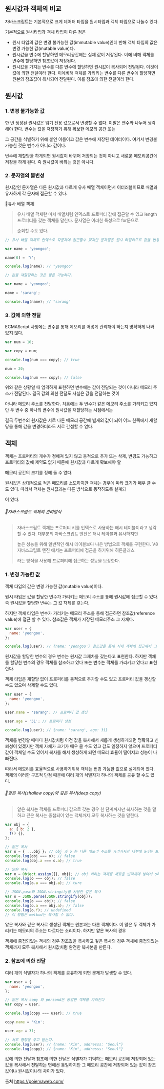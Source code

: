 ## 원시값과 객체의 비교

자바스크립트는 기본적으로 크게 데어터 타입을 원시타입과 객체 타입으로 나눌수 있다.

기본적으로 원시타입과 객체 타입이 다른 점은

- 원시 타입의 값은 변경 불가능한 값(immutable value)인데 반해 객체 타입의 값은 변경 가능한 값(mutable value)다.
- 원시값을 변수에 할당하면 메모리공간에는 실제 값이 저장된다. 이에 비해 객체를 변수에 할당하면 참조값이 저장된다.
- 원시값을 가지는 변수를 다른 변수에 할당하면 원시값이 복사되어 전달된다. 이것이 값에 의한 전달이라 한다. 이에비해 객체를 가리키는 변수를 다른 변수에 할당하면 원본의 참조값이 복사되어 전달된다. 이를 참조에 의한 전달이라 한다.

## 원시값

### 1. 변경 불가능한 값

한 번 생성된 원시값은 읽기 전용 값으로서 변경할 수 없다. 이말은 변수와 나누어 생각해야 한다. 변수는 값을 저장하기 위해 확보한 메모리 공간 또는

그 공간을 식별하기 위해 붙인 이름이고 값은 변수에 저장된 데이터이다. 여기서 변경불가능한 것은 변수가 아니라 값이다.

변수에 재할당을 하게되면 원시값이 바뀌어 저장되는 것이 아니고 새로운 메모리공간에 저장을 하게 된다. 즉 원시값이 바뀌는 것은 아니다.

### 2. 문자열의 불변성

원시값인 문자열은 다른 원시값과 다르게 유사 배열 객체이면서 이터러블이므로 배열과 유사하게 각 문자에 접근할 수 있다.

📌유사 배열 객체

> 유사 배열 객체란 마치 배열처럼 인덱스로 프로퍼티 값에 접근할 수 있고 length 프로퍼티를 갖는 객체를 말한다. 문자열은 이러한 특성으로 for문으로
>
> 순회할 수도 있다.

```javascript
// 유사 배열 객체로 인덱스로 각문자에 접근할수 있지만 문자열은 원시 타입이므로 값을 변경할수 없다.

var name = 'yeongoo';

name[0] = 'Y';

console.log(name); // "yeongoo"

// 값을 재할당하는 것은 물론 가능하다.

var name = 'yeongoo';

name = 'sarang';

console.log(name); // "sarang"
```

### 3. 값에 의한 전달

ECMAScript 사양에는 변수를 통해 메모리를 어떻게 관리해야 하는지 명확하게 나와 있지 않다.

```javascript
var num = 10;

var copy = num;

console.log(num === copy); // true

num = 20;

console.log(num === copy); // false
```

위와 같은 상황일 때 엄격하게 표현하면 변수에는 값이 전달되는 것이 아니라 메모리 주소가 전달된다. 결국 값의 의한 전달도 사실은 값을 전달하는 것이

아니라 메모리 주소를 전달한다. 처음에는 두 변수가 같은 메모리 주소를 가리키고 있지만 두 변수 중 하나의 변수에 원시값을 재할당하는 시점에서는

결국 두변수의 원시값은 서로 다른 메모리 공간에 별개의 값이 되어 어느 한쪽에서 재할당을 통해 값을 변경하더라도 서로 간섭할 수 없다.

## 객체

객체는 프로퍼티의 개수가 정해져 있지 않고 동적으로 추가 또는 삭제, 변경도 가능하고 프로퍼티의 값에 제약도 없기 때문에 원시값과 다르게 확보해야 할

메모리 공간의 크기를 정해 둘 수 없다.

원시값은 상대적으로 적은 메모리를 소모하지만 객체는 경우에 따라 크기가 매우 클 수도 있다. 따라서 객체는 원시값과는 다른 방식으로 동작하도록 설계되

어 있다.

###### 📌자바스크립트 객체의 관리방식

> 자바스크립트 객체는 프로퍼티 키를 인덱스로 사용하는 해시 테이블이라고 생각할 수 있다. 대부분의 자바스크립트 엔진은 해시 테이블과 유사하지만
>
> 높은 성능을 위해 일반적인 해시 테이블보다 나은 방법으로 객체를 구현한다. V8 자바스크립트 엔진 에서는 프로퍼티에 접근을 하기위해 히든클래스
>
> 라는 방식을 사용해 프로퍼티에 접근하는 성능을 보장한다.

### 1. 변경 가능한 값

객체 타입의 값은 변경 가능한 값(mutable value)이다.

원시 타입은 값을 할당한 변수가 가리키는 메모리 주소를 통해 원시값에 접근할 수 있다. 즉 원시값을 할당한 변수는 그 값 자체를 갖는다.

하지만 객체 타입은 변수가 가리키는 메모리 주소를 통해 접근하면 참조값(reference value)에 접근 할 수 있다. 참조값은 객체가 저장된 메모리주소 그 자체다.

```javascript
var user = {
  name: 'yeongoo',
};

console.log(user); // {name: 'yeongoo'} 참조값을 통해 식제 객체에 접근해서 그 객체를 반환한다.
```

원시값을 할당한 변수의 경우 변수는 원시값 그제차를 갖는다고 표현한다. 하지만 객체를 할당한 변수의 경우 객체를 참조하고 있다 또는 변수는 객체를 가리키고 있다고 표현한다.

객체 타입은 재할당 없이 프로퍼티를 동적으로 추가할 수도 있고 프로퍼티 값을 갱신할 수도 있으며 삭제할 수도 있다.

```javascript
var user = {
  name: 'yeongoo',
};

user.name = 'sarang'; // 프로퍼티 값 갱신

user.age = '31'; // 프로퍼티 생성

console.log(user); // {name: 'sarang', age: 31}
```

객체를 변경할 때마다 원시값처럼 이전 값을 복사해서 새롭게 생성하게되면 명확하고 신뢰성이 있겠지만 객체 자체가 크기가 매우 클 수도 있고 값도 일정하지 않으며 프로퍼티 값이 객체일 수도 있어서 복사를 해서 생성하게 되면 메모리 효율이 떨어지고 성능이 나빠진다.

따라서 메모리를 효율적으로 사용하기위해 객체는 변경 가능한 값으로 설계되어 있다. 객체의 이러한 구조적 단점 때문에 여러 개의 식별자가 하나의 객체를 공유 할 수도 있다.

###### 📌얕은 복사(shallow copy)와 깊은 복사(deep copy)

> 얕은 복사는 객체를 프로퍼티 값으로 갖는 경우 한 단계까지만 복사하는 것을 말하고 깊은 복사는 중첩되어 있는 객체까지 모두 복사하는 것을 말한다.

```javascript
var obj = {
  a: { b: 2 },
  f() {},
};

// 얕은 복사
var o = { ...obj }; // obj 과 o 는 다른 메모리 주소를 가리키지만 내부에 a라는 프로퍼티 키가 가르키는 객체의 메모리 주소는 같다.
console.log(obj === o); // false
console.log(obj.a === o.a); // true

// 얕은 복사
var o = Object.assign({}, obj); // obj 이라는 객체를 새로운 빈객체에 넣어서 o라는 변수에 할당
console.log(o === obj); // false
console.log(o.a === obj.a); // ture

// JSON.pase와 JSON.stringify를 사용한 깊은 복사
var o = JSON.parse(JSON.stringify(obj));
console.log(o === obj); // false
console.log(o.a === obj.a); // false
console.log(o.f); // undefined
// 이 방법은 method는 복사할 수 없다.
```

얕은 복사와 깊은 복사로 생성된 객체는 원본과는 다른 객체이다. 이 말은 두 객체가 가리키는 메모리의 주소는 다르다는 소리이다. 하지만 얕은 복사의 경우

객체에 중첩되있는 객체의 경우 참조값을 복사하고 깊은 복사의 경우 객체에 중첩되있는 객체까지 모두 복사해서 원시값처럼 완전한 복사본을 만든다.

### 2. 참조에 의한 전달

여러 개의 식별자가 하나의 객체를 공유하게 되면 문제가 발생할 수 있다.

```javascript
var user = {
  name: 'yeongoo',
};

// 얕은 복사 copy 와 persond은 동일한 객체를 가리킨다
var copy = user;

console.log(copy === user); // true

copy.name = 'Kim';

user.age = 31;

// 서로 영향을 주고 받는다.
console.log(user); // {name: "Kim", addresss: "Seoul"}
console.log(copy); // {name: "Kim", addresss: "Seoul"}
```

값에 의한 전달과 참조에 의한 전달은 식별자가 기억하는 메모리 공간에 저장되어 있는 값을 복사해서 전달하는 면에선 동일하지만 그 메모리 공간에 저장되어 있는 값이 참조값이냐 원시값이냐의 차이가 있다.

출처 https://poiemaweb.com/
